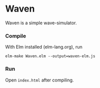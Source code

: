 # Waven

Waven is a simple wave-simulator.

### Compile

With Elm installed (elm-lang.org), run

    elm-make Waven.elm --output=waven-elm.js

### Run

Open `index.html` after compiling.
